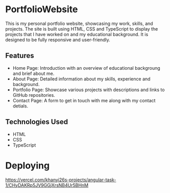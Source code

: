 # PortfolioWebsite

This is my personal  portfolio website, showcasing my work, skills, and projects. The site is built using HTML, CSS and TypeScript to display  the projects that I have worked on and my educational background. It is designed to be fully responsive and user-friendly.

## Features

* Home Page: Introduction with an overview of educational backgroung and brief about me.
* About Page: Detailed information about my skills, experience and background.
* Portfolio Page: Showcase various projects with descriptions and links to GitHub repositories.
* Contact Page: A form to get in touch with me along with my contact detials.

## Technologies Used

* HTML
* CSS
* TypeScript

# Deploying
https://vercel.com/khanyi26s-projects/angular-task-1/CHyDAKRp5JV9GGjXrsNB4Ur5BHnM

